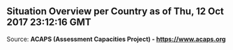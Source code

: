 ## Situation Overview per Country as of Thu, 12 Oct 2017 23:12:16 GMT

Source: **ACAPS (Assessment Capacities Project) - https://www.acaps.org**